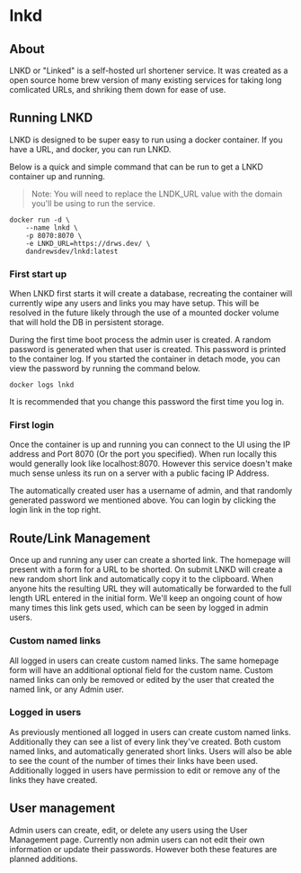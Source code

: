 # lnkd

## About
LNKD or "Linked" is a self-hosted url shortener service. It was created as a open source home brew version of many existing services for taking long comlicated URLs, and shriking them down for ease of use.

## Running LNKD
LNKD is designed to be super easy to run using a docker container. If you have a URL, and docker, you can run LNKD. 

Below is a quick and simple command that can be run to get a LNKD container up and running.

> Note: You will need to replace the LNDK_URL value with the domain you'll be using to run the service.
	
    docker run -d \
		--name lnkd \
        -p 8070:8070 \
        -e LNKD_URL=https://drws.dev/ \
        dandrewsdev/lnkd:latest

### First start up
When LNKD first starts it will create a database, recreating the container will currently wipe any users and links you may have setup. This will be resolved in the future likely through the use of a mounted docker volume that will hold the DB in persistent storage.

During the first time boot process the admin user is created. A random password is generated when that user is created. This password is printed to the container log. If you started the container in detach mode, you can view the password by running the command below.

    docker logs lnkd
It is recommended that you change this password the first time you log in.

### First login 
Once the container is up and running you can connect to the UI using the IP address and Port 8070 (Or the port you specified). When run locally this would generally look like localhost:8070. However this service doesn't make much sense unless its run on a server with a public facing IP Address. 

The automatically created user has a username of admin, and that randomly generated password we mentioned above. You can login by clicking the login link in the top right.

## Route/Link Management
Once up and running any user can create a shorted link. The homepage will present with a form for a URL to be shorted. On submit LNKD will create a new random short link and automatically copy it to the clipboard. When anyone hits the resulting URL they will automatically be forwarded to the full length URL entered in the initial form. We'll keep an ongoing count of how many times this link gets used, which can be seen by logged in admin users.

### Custom named links
All logged in users can create custom named links. The same homepage form will have an additional optional field for the custom name. Custom named links can only be removed or edited by the user that created the named link, or any Admin user. 

### Logged in users
As previously mentioned all logged in users can create custom named links. Additionally they can see a list of every link they've created. Both custom named links, and automatically generated short links. Users will also be able to see the count of the number of times their links have been used.
Additionally logged in users have permission to edit or remove any of the links they have created.

## User management
Admin users can create, edit, or delete any users using the User Management page. Currently non admin users can not edit their own information or update their passwords. However both these features are planned additions. 

